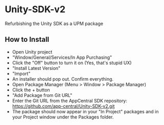 # Unity-SDK-v2
Refurbishing the Unity SDK as a UPM package

## How to Install
- Open Unity project
- "Window/General/Services/In App Purchasing"
- Click the "Off" button to turn it on (Yes, that's stupid UX)
- "Install Latest Version"
- "Import"
- An installer should pop out. Confirm everything.
- Open Package Manager (Menu > Window > Package Manager)
- Click the + button
- "Add Package from Git URL"
- Enter the Git URL from the AppCentral SDK repository: https://github.com/app-central/Unity-SDK-v2.git
- The package should now appear in your "In Project" packages and in your Project window under the Packages folder.
